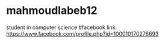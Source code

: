# mahmoudlabeb12
student in computer science 
#facebook link: https://www.facebook.com/profile.php?id=100010170276693
